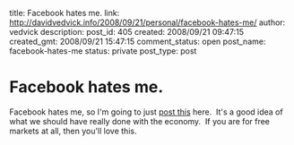 title: Facebook hates me.
link: http://davidvedvick.info/2008/09/21/personal/facebook-hates-me/
author: vedvick
description: 
post_id: 405
created: 2008/09/21 09:47:15
created_gmt: 2008/09/21 15:47:15
comment_status: open
post_name: facebook-hates-me
status: private
post_type: post

# Facebook hates me.

Facebook hates me, so I'm going to just [post this](http://www.washingtonpost.com/wp-dyn/content/article/2008/09/20/AR2008092001059.html?hpid=opinionsbox1) here.  It's a good idea of what we should have really done with the economy.  If you are for free markets at all, then you'll love this.